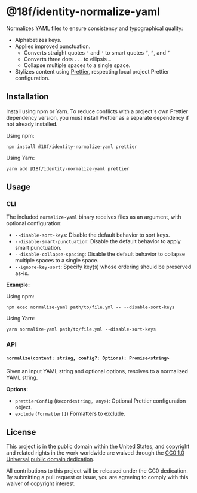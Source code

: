 # @18f/identity-normalize-yaml

Normalizes YAML files to ensure consistency and typographical quality:

- Alphabetizes keys.
- Applies improved punctuation.
  - Converts straight quotes `"` and `'` to smart quotes `“`, `”`, and `’`
  - Converts three dots `...` to ellipsis `…`
  - Collapse multiple spaces to a single space.
- Stylizes content using [Prettier](https://prettier.io/), respecting local project Prettier configuration.

## Installation

Install using npm or Yarn. To reduce conflicts with a project's own Prettier dependency version, you must install Prettier as a separate dependency if not already installed.

Using npm:

```
npm install @18f/identity-normalize-yaml prettier
```

Using Yarn:

```
yarn add @18f/identity-normalize-yaml prettier
```

## Usage

### CLI

The included `normalize-yaml` binary receives files as an argument, with optional configuration:

- `--disable-sort-keys`: Disable the default behavior to sort keys.
- `--disable-smart-punctuation`: Disable the default behavior to apply smart punctuation.
- `--disable-collapse-spacing`: Disable the default behavior to collapse multiple spaces to a single space.
- `--ignore-key-sort`: Specify key(s) whose ordering should be preserved as-is.

**Example:**

Using npm:

```
npm exec normalize-yaml path/to/file.yml -- --disable-sort-keys
```

Using Yarn:

```
yarn normalize-yaml path/to/file.yml --disable-sort-keys
```

### API

#### `normalize(content: string, config?: Options): Promise<string>`

Given an input YAML string and optional options, resolves to a normalized YAML string.

**Options:**

- `prettierConfig` (`Record<string, any>`): Optional Prettier configuration object.
- `exclude` (`Formatter[]`) Formatters to exclude.

## License

This project is in the public domain within the United States, and copyright and related rights in the work worldwide are waived through the [CC0 1.0 Universal public domain dedication](https://creativecommons.org/publicdomain/zero/1.0/).

All contributions to this project will be released under the CC0 dedication. By submitting a pull request or issue, you are agreeing to comply with this waiver of copyright interest.
